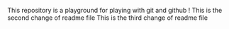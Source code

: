 This repository is a playground for playing with git and github !
This is the second change of readme file
This is the third change of readme file
